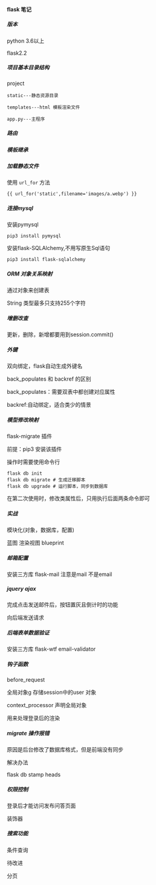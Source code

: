 #### flask 笔记

##### 版本

python 3.6以上

flask2.2

##### 项目基本目录结构

project

    static---静态资源目录

    templates---html 模板渲染文件

    app.py---主程序

##### 路由

##### 模板继承

##### 加载静态文件

使用 `url_for` 方法

```
{{ url_for('static',filename='images/a.webp') }}
```

##### 连接mysql

安装pymysql

`pip3 install pymysql`

安装flask-SQLAlchemy,不用写原生Sql语句

`pip3 install flask-sqlalchemy`

##### ORM 对象关系映射

通过对象来创建表

String 类型最多只支持255个字符

##### 增删改查

更新，删除，新增都要用到session.commit()

##### 外键

双向绑定，flask自动生成外键名

back_populates 和 backref 的区别

back_populates：需要双表中都创建对应属性

backref:自动绑定，适合类少的情景

##### 模型修改映射

flask-migrate 插件

前提：pip3 安装该插件

操作时需要使用命令行

```
flask db init
flask db migrate # 生成迁移脚本
flask db upgrade # 运行脚本，同步到数据库
```

在第二次使用时，修改类属性后，只用执行后面两条命令即可

##### 实战

模块化(对象，数据库，配置)

蓝图  渲染视图  blueprint


##### 邮箱配置

安装三方库 flask-mail  注意是mail 不是email


##### jquery ajax

完成点击发送邮件后，按钮置灰且倒计时的功能

向后端发送请求


##### 后端表单数据验证

安装三方库 flask-wtf email-validator


##### 钩子函数

before_request

全局对象g  存储session中的user 对象

context_processor 声明全局对象

用来处理登录后的渲染


##### migrate 操作报错

原因是后台修改了数据库格式，但是前端没有同步

解决办法

flask db stamp heads


##### 权限控制

登录后才能访问发布问答页面

装饰器


##### 搜索功能

条件查询

待改进

分页
